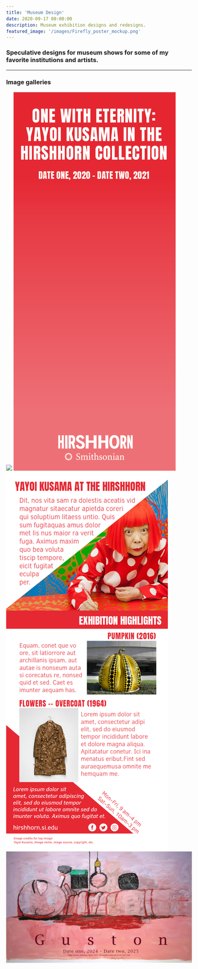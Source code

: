 ```yaml
---
title: 'Museum Design'
date: 2020-09-17 00:00:00
description: Museum exhibition designs and redesigns.
featured_image: '/images/Firefly_poster_mockup.png'
---
```



### Speculative designs for museum shows for some of my favorite institutions and artists.

---

### Image galleries


<div class="gallery" data-columns="3">
	<img src="/images/onewitheternity.PNG">
	<img src="/images/kusama_red.PNG">
	<img src="/images/kusama_red_verso.PNG">
	<img src="/images/guston_pub-01.png">
</div>
